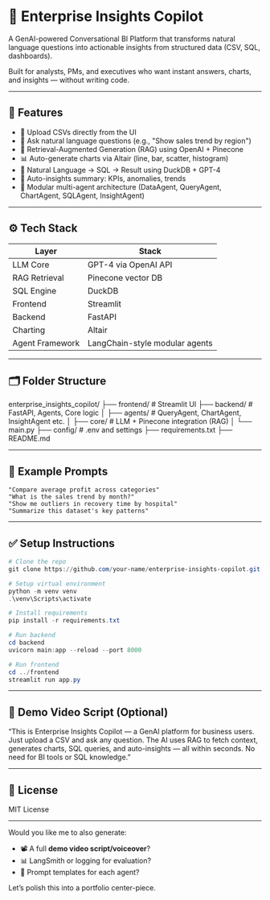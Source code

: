 # 🧠 Enterprise Insights Copilot

A GenAI-powered Conversational BI Platform that transforms natural language questions into actionable insights from structured data (CSV, SQL, dashboards).

Built for analysts, PMs, and executives who want instant answers, charts, and insights — without writing code.

---

## 🚀 Features

- 📁 Upload CSVs directly from the UI
- 💬 Ask natural language questions (e.g., "Show sales trend by region")
- 🧠 Retrieval-Augmented Generation (RAG) using OpenAI + Pinecone
- 📊 Auto-generate charts via Altair (line, bar, scatter, histogram)
- 🧾 Natural Language → SQL → Result using DuckDB + GPT-4
- 📌 Auto-insights summary: KPIs, anomalies, trends
- 🧱 Modular multi-agent architecture (DataAgent, QueryAgent, ChartAgent, SQLAgent, InsightAgent)

---

## ⚙️ Tech Stack

| Layer          | Stack                                |
|----------------|---------------------------------------|
| LLM Core       | GPT-4 via OpenAI API                  |
| RAG Retrieval  | Pinecone vector DB                    |
| SQL Engine     | DuckDB                                |
| Frontend       | Streamlit                             |
| Backend        | FastAPI                               |
| Charting       | Altair                                |
| Agent Framework| LangChain-style modular agents        |

---

## 🗂 Folder Structure

enterprise_insights_copilot/
├── frontend/ # Streamlit UI
├── backend/ # FastAPI, Agents, Core logic
│   ├── agents/ # QueryAgent, ChartAgent, InsightAgent etc.
│   ├── core/ # LLM + Pinecone integration (RAG)
│   └── main.py
├── config/ # .env and settings
├── requirements.txt
├── README.md

---

## 🧪 Example Prompts

```
"Compare average profit across categories"
"What is the sales trend by month?"
"Show me outliers in recovery time by hospital"
"Summarize this dataset's key patterns"
```

---

## ✅ Setup Instructions

```powershell
# Clone the repo
git clone https://github.com/your-name/enterprise-insights-copilot.git

# Setup virtual environment
python -m venv venv
.\venv\Scripts\activate

# Install requirements
pip install -r requirements.txt

# Run backend
cd backend
uvicorn main:app --reload --port 8000

# Run frontend
cd ../frontend
streamlit run app.py
```

---

## 📌 Demo Video Script (Optional)

“This is Enterprise Insights Copilot — a GenAI platform for business users. Just upload a CSV and ask any question. The AI uses RAG to fetch context, generates charts, SQL queries, and auto-insights — all within seconds. No need for BI tools or SQL knowledge.”

---

## 📄 License
MIT License

---

Would you like me to also generate:
- 📽️ A full **demo video script/voiceover**?
- 📊 LangSmith or logging for evaluation?
- 🧠 Prompt templates for each agent?

Let’s polish this into a portfolio center-piece.
